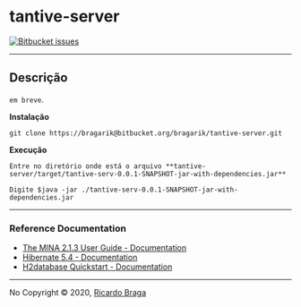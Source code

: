 # tantive-server

[![Bitbucket issues](https://img.shields.io/bitbucket/issues/lbesson/bin.svg)](https://bitbucket.org/bragarik/tantive-server/issues/)



---

## Descrição

<code>em breve</code>.

**Instalação**<p>
`git clone https://bragarik@bitbucket.org/bragarik/tantive-server.git`

**Execução**<p>
`Entre no diretório onde está o arquivo **tantive-server/target/tantive-serv-0.0.1-SNAPSHOT-jar-with-dependencies.jar**`

`Digite $java -jar ./tantive-serv-0.0.1-SNAPSHOT-jar-with-dependencies.jar`

---

### Reference Documentation
* [The MINA 2.1.3 User Guide - Documentation](http://mina.apache.org/mina-project/documentation.html)
* [Hibernate 5.4 - Documentation](https://hibernate.org/orm/documentation/5.4/)
* [H2database Quickstart - Documentation](https://www.h2database.com/html/quickstart.html)

____
No Copyright © 2020, [Ricardo Braga](https://bitbucket.org/bragarik/)